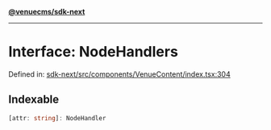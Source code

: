 [**@venuecms/sdk-next**](../Index.md)

***

# Interface: NodeHandlers

Defined in: [sdk-next/src/components/VenueContent/index.tsx:304](https://github.com/venuecms/sdk/blob/bc8b8c4174423a3d8d92fe0cce4d46883acf7584/packages/sdk-next/src/components/VenueContent/index.tsx#L304)

## Indexable

```ts
[attr: string]: NodeHandler
```

